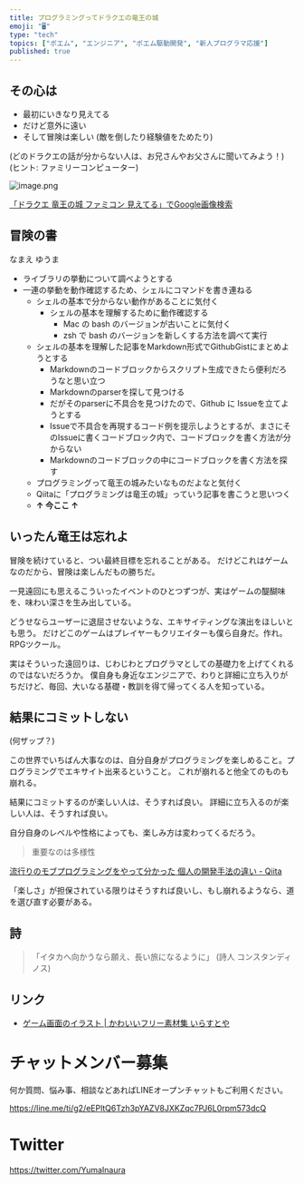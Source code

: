 ```yaml
---
title: プログラミングってドラクエの竜王の城
emoji: "🖥"
type: "tech"
topics: ["ポエム", "エンジニア", "ポエム駆動開発", "新人プログラマ応援"]
published: true
---
```



## その心は

- 最初にいきなり見えてる
- だけど意外に遠い
- そして冒険は楽しい (敵を倒したり経験値をためたり)


(どのドラクエの話が分からない人は、お兄さんやお父さんに聞いてみよう！)
(ヒント: ファミリーコンピューター)

![image.png](https://qiita-image-store.s3.amazonaws.com/0/89618/5e517939-46a8-e9c1-26a6-2572e4279959.png)

[「ドラクエ 竜王の城 ファミコン 見えてる」でGoogle画像検索](https://www.google.co.jp/search?tbm=isch&q=%E3%83%89%E3%83%A9%E3%82%AF%E3%82%A8+%E7%AB%9C%E7%8E%8B%E3%81%AE%E5%9F%8E+%E3%83%95%E3%82%A1%E3%83%9F%E3%82%B3%E3%83%B3%E3%80%80%E8%A6%8B%E3%81%88%E3%81%A6%E3%82%8B&oq=%E3%83%89%E3%83%A9%E3%82%AF%E3%82%A8+%E7%AB%9C%E7%8E%8B%E3%81%AE%E5%9F%8E+%E3%83%95%E3%82%A1%E3%83%9F%E3%82%B3%E3%83%B3%E3%80%80%E8%A6%8B%E3%81%88%E3%81%A6%E3%82%8B)

## 冒険の書

なまえ ゆうま

- ライブラリの挙動について調べようとする
- 一連の挙動を動作確認するため、シェルにコマンドを書き連ねる
  - シェルの基本で分からない動作があることに気付く
    - シェルの基本を理解するために動作確認する
      - Mac の bash のバージョンが古いことに気付く
      - zsh で bash のバージョンを新しくする方法を調べて実行
  - シェルの基本を理解した記事をMarkdown形式でGithubGistにまとめようとする
     - Markdownのコードブロックからスクリプト生成できたら便利だろうなと思い立つ
     - Markdownのparserを探して見つける
     - だがそのparserに不具合を見つけたので、Github に Issueを立てようとする
     - Issueで不具合を再現するコード例を提示しようとするが、まさにそのIssueに書くコードブロック内で、コードブロックを書く方法が分からない
     - Markdownのコードブロックの中にコードブロックを書く方法を探す
   - プログラミングって竜王の城みたいなものだよなと気付く
   - Qiitaに「プログラミングは竜王の城」っていう記事を書こうと思いつく
   - **↑ 今ここ ↑**

## いったん竜王は忘れよ

冒険を続けていると、つい最終目標を忘れることがある。
だけどこれはゲームなのだから、冒険は楽しんだもの勝ちだ。

一見遠回にも思えるこういったイベントのひとつずつが、実はゲームの醍醐味を、味わい深さを生み出している。

どうせならユーザーに退屈させないような、エキサイティングな演出をほしいとも思う。
だけどこのゲームはプレイヤーもクリエイターも僕ら自身だ。作れ。RPGツクール。

実はそういった遠回りは、じわじわとプログラマとしての基礎力を上げてくれるのではないだろうか。
僕自身も身近なエンジニアで、わりと詳細に立ち入りがちだけど、毎回、大いなる基礎・教訓を得て帰ってくる人を知っている。



## 結果にコミットしない

 (何ザップ？)

この世界でいちばん大事なのは、自分自身がプログラミングを楽しめること。プログラミングでエキサイト出来るということ。
これが崩れると他全てのものも崩れる。

結果にコミットするのが楽しい人は、そうすれば良い。
詳細に立ち入るのが楽しい人は、そうすれば良い。

自分自身のレベルや性格によっても、楽しみ方は変わってくるだろう。

>重要なのは多様性

[流行りのモブプログラミングをやって分かった 個人の開発手法の違い - Qiita](https://qiita.com/YumaInaura/items/ef2904676ad1707b7001#%E9%87%8D%E8%A6%81%E3%81%AA%E3%81%AE%E3%81%AF%E5%A4%9A%E6%A7%98%E6%80%A7)

「楽しさ」が担保されている限りはそうすれば良いし、もし崩れるようなら、道を選び直す必要がある。

## 詩

>「イタカへ向かうなら願え、長い旅になるように」
>(詩人 コンスタンディノス)

## リンク

- [ゲーム画面のイラスト | かわいいフリー素材集 いらすとや](https://www.irasutoya.com/2017/12/blog-post_121.html)








<!-- Update From Qiita API -->

# チャットメンバー募集


何か質問、悩み事、相談などあればLINEオープンチャットもご利用ください。

https://line.me/ti/g2/eEPltQ6Tzh3pYAZV8JXKZqc7PJ6L0rpm573dcQ





# Twitter


https://twitter.com/YumaInaura


<!-- Update From Qiita API -->



